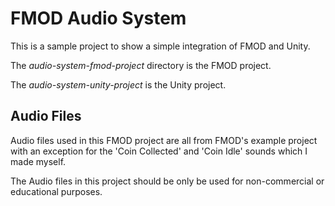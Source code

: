 # FMOD Audio System

This is a sample project to show a simple integration of FMOD and Unity.

The *audio-system-fmod-project* directory is the FMOD project.

The *audio-system-unity-project* is the Unity project.

## Audio Files

Audio files used in this FMOD project are all from FMOD's example project with an exception for the 'Coin Collected' and 'Coin Idle' sounds which I made myself. 

The Audio files in this project should be only be used for non-commercial or educational purposes.